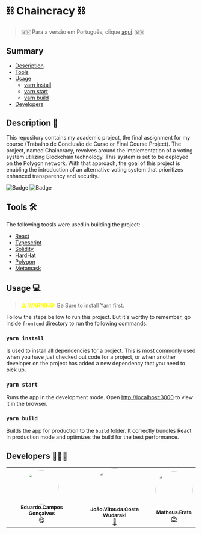 # ⛓ Chaincracy ⛓
> 🇧🇷 Para a versão em Português, clique [aqui](README-pt.md). 🇧🇷
## Summary 
 * [Description](#description-📝)
 * [Tools](#tools-🛠)
 * [Usage](#usage-💻)
   * [yarn install](#yarn-install)
   * [yarn start](#yarn-start)
   * [yarn build](#yarn-build)
 * [Developers](#developers-👨🏽‍💻)
## Description 📝
This repository contains my academic project, the final assignment for my course (Trabalho de Conclusão de Curso or Final Course Project). The project, named Chaincracy, revolves around the implementation of a voting system utilizing Blockchain technology. This system is set to be deployed on the Polygon network. With that approach, the goal of this project is enabling the introduction of an alternative voting system that prioritizes enhanced transparency and security.

![Badge](https://img.shields.io/badge/liscense-MIT-blue) ![Badge](https://img.shields.io/badge/status-under_development-yellow)
## Tools 🛠
The following toosls were used in building the project:
- [React](https://pt-br.reactjs.org/)
- [Typescript](https://www.typescriptlang.org/)
- [Solidity](https://soliditylang.org/)
- [HardHat](https://hardhat.org/)
- [Polygon](https://polygon.technology/)
- [Metamask](https://metamask.io/)

## Usage 💻
> <span style="color:yellow">**⚠ WARNING:**</span>
> Be Sure to install Yarn first.

Follow the steps bellow to run this project. But it's worthy to remember, go inside `frontend` directory to run the following commands.

### `yarn install`
Is used to install all dependencies for a project. This is most commonly used when you have just checked out code for a project, or when another developer on the project has added a new dependency that you need to pick up.
### `yarn start`
Runs the app in the development mode.
Open [http://localhost:3000](http://localhost:3000) to view it in the browser.

### `yarn build`
Builds the app for production to the `build` folder.
It correctly bundles React in production mode and optimizes the build for the best performance.

## Developers 👨🏽‍💻
<table>
  <tr>
    <td align="center"><a href="https://github.com/Im0tec"><img style="border-radius: 50%;" src="https://avatars.githubusercontent.com/u/69486662?s=400&u=fa2807d9b73dce5f14208d7cd4941236a41af131&v=4" width="90px;" alt=""/><br /><sub><b>Eduardo Campos Gonçalves</b></sub></a><br /><a href="ttps://github.com/Im0tec" title="Eduardo Campos Gonçalves">😋</a></td>
    <td align="center"><a href="https://github.com/JoaoWudarski"><img style="border-radius: 50%;" src="https://avatars.githubusercontent.com/u/65422447?v=4" width="100px;" alt=""/><br /><sub><b>João Vitor da Costa Wudarski</b></sub></a><br /><a href="https://github.com/JoaoWudarski" title="João Vitor da Costa Wudarski">🤠</a></td>
    <td align="center"><a href="https://github.com/MatheusFrate"><img style="border-radius: 50%;" src="https://avatars.githubusercontent.com/u/55608318?v=4" width="100px;" alt=""/><br /><sub><b>Matheus Frate</b></sub></a><br /><a href="https://github.com/MatheusFrate" title="Matheus Frate">😎</a></td>
  </tr>
</table>